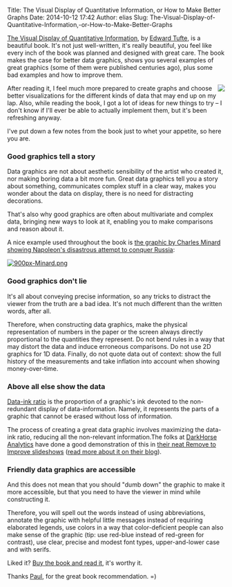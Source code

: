 Title: The Visual Display of Quantitative Information, or How to Make Better Graphs
Date: 2014-10-12 17:42
Author: elias
Slug: The-Visual-Display-of-Quantitative-Information,-or-How-to-Make-Better-Graphs



[The Visual Display
of Quantitative Information](http://www.edwardtufte.com/tufte/books_vdqi),
by [Edward Tufte](http://www.edwardtufte.com/), is a beautiful book. It's not
just well-written, it's really beautiful, you feel like every inch of the book
was planned and designed with great care. The book makes the case for better
data graphics, shows you several examples of great graphics (some of them were
published centuries ago), plus some bad examples and how to improve them.

<a href="http://www.edwardtufte.com/tufte/books_vdqi">
    <img src="http://www.edwardtufte.com/tufte/graphics/vdqi_bookcover.gif" align="right" />
</a>


After reading it, I feel much more prepared to create graphs and choose better
visualizations for the different kinds of data that may end up on my lap. Also,
while reading the book, I got a lot of ideas for new things to try – I don't
know if I'll ever be able to actually implement them, but it's been refreshing
anyway.

I've put down a few notes from the book just to whet your appetite, so here
you are.

### Good graphics tell a story 

Data graphics are not about aesthetic sensibility of the artist who created it,
nor making boring data a bit more fun. Great data graphics tell you a story
about something, communicates complex stuff in a clear way, makes you wonder
about the data on display, there is no need for distracting decorations.

That's also why good graphics are often about multivariate and complex data,
bringing new ways to look at it, enabling you to make comparisons and reason
about it.

A nice example used throughout the book is [the graphic by Charles Minard
showing Napoleon's disastrous attempt to conquer
Russia](http://en.wikipedia.org/wiki/Charles_Joseph_Minard#Work):

  [![900px-Minard.png](https://lh4.googleusercontent.com/D1zpfFIzj6ExFTso1a4fCr7RA2PWSQQ2FIBbNu03Ey1CPKzkumOdT7eiXhw7i116WelNxBRtMFXJXljwR0ZC6aXKE1_HSj90_gkgY9uLEymrRjS5ssDGdd3SoDLeyTwdJA)](http://en.wikipedia.org/wiki/File:Minard.png)


### Good graphics don't lie

It's all about conveying precise information, so any tricks to distract the
viewer from the truth are a bad idea. It's not much different than the written
words, after all.

Therefore, when constructing data graphics, make the physical representation of
numbers in the paper or the screen always directly proportional to the
quantities they represent. Do not bend rules in a way that may distort the data
and induce erroneous comparisons. Do not use 2D graphics for 1D data. Finally,
do not quote data out of context: show the full history of the measurements and
take inflation into account when showing money-over-time.


### Above all else show the data

[Data-ink ratio](http://www.infovis-wiki.net/index.php/Data-Ink_Ratio) is the
proportion of a graphic's ink devoted to the non-redundant display of
data-information. Namely, it represents the parts of a graphic that cannot be
erased without loss of information.

The process of creating a great data graphic involves maximizing the data-ink
ratio, reducing all the non-relevant information.The folks at [DarkHorse
Analytics](http://darkhorseanalytics.com/) have done a good demonstration of
this in [their neat Remove to Improve
slideshows](https://speakerdeck.com/cherdarchuk) ([read more about it on their
blog](http://darkhorseanalytics.com/blog/)).


### Friendly data graphics are accessible

And this does not mean that you should "dumb down" the graphic to make it more
accessible, but that you need to have the viewer in mind while constructing it.

Therefore, you will spell out the words instead of using abbreviations,
annotate the graphic with helpful little messages instead of requiring
elaborated legends, use colors in a way that color-deficient people can also
make sense of the graphic (tip: use red-blue instead of red-green for
contrast), use clear, precise and modest font types, upper-and-lower case and
with serifs.


Liked it? [Buy the book and read
it](http://www.amazon.com/The-Visual-Display-Quantitative-Information/dp/0961392142),
it's worthy it.

Thanks [Paul](https://twitter.com/skywy), for the great book recommendation. =)

